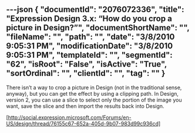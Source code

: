 ---json
{
  "documentId": "2076072336",
  "title": "Expression Design 3.x: “How do you crop a picture in Design?”",
  "documentShortName": "",
  "fileName": "",
  "path": "",
  "date": "3/8/2010 9:05:31 PM",
  "modificationDate": "3/8/2010 9:05:31 PM",
  "templateId": "",
  "segmentId": "62",
  "isRoot": "False",
  "isActive": "True",
  "sortOrdinal": "",
  "clientId": "",
  "tag": ""
}
---

There isn’t a way to crop a picture in Design (not in the traditional sense, anyway), but you can get the effect by using a clipping path. In Design, version 2, you can use a slice to select only the portion of the image you want, save the slice and then import the results back into Design.

[http://social.expression.microsoft.com/Forums/en-US/design/thread/76155c67-652a-405d-9b07-983d99c936cd]
